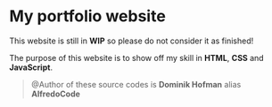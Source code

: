 # My portfolio website

This website is still in **WIP** so please do not consider it as finished!

The purpose of this website is to show off my skill in **HTML**, **CSS** and **JavaScript**.

>@Author of these source codes is **Dominik Hofman** alias **AlfredoCode**


